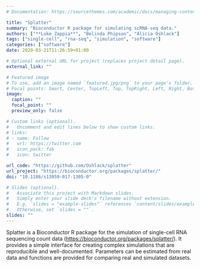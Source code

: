 ```yaml
---
# Documentation: https://sourcethemes.com/academic/docs/managing-content/

title: "Splatter"
summary: "Bioconductor R package for simulating scRNA-seq data."
authors: ["**Luke Zappia**", "Belinda Phipson", "Alicia Oshlack"]
tags: ["single-cell", "rna-seq", "simulation", "software"]
categories: ["software"]
date: 2020-03-21T11:26:59+01:00

# Optional external URL for project (replaces project detail page).
external_link: ""

# Featured image
# To use, add an image named `featured.jpg/png` to your page's folder.
# Focal points: Smart, Center, TopLeft, Top, TopRight, Left, Right, BottomLeft, Bottom, BottomRight.
image:
  caption: ""
  focal_point: ""
  preview_only: false

# Custom links (optional).
#   Uncomment and edit lines below to show custom links.
# links:
# - name: Follow
#   url: https://twitter.com
#   icon_pack: fab
#   icon: twitter

url_code: "https://github.com/Oshlack/splatter"
url_project: "https://bioconductor.org/packages/splatter/"
doi: "10.1186/s13059-017-1305-0"

# Slides (optional).
#   Associate this project with Markdown slides.
#   Simply enter your slide deck's filename without extension.
#   E.g. `slides = "example-slides"` references `content/slides/example-slides.md`.
#   Otherwise, set `slides = ""`.
slides: ""
---
```


Splatter is a Bioconductor R package for the simulation of single-cell RNA 
sequencing count data (https://bioconductor.org/packages/splatter/). It
provides a simple interface for creating complex simulations that are 
reproducible and well-documented. Parameters can be estimated from real data and 
functions are provided for comparing real and simulated datasets.
